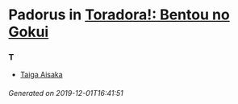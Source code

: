 # Padorus in [Toradora!: Bentou no Gokui](https://myanimelist.net/anime/11553/Toradora__Bentou_no_Gokui)

### T
* [Taiga Aisaka](https://github.com/shadow578/Padoru-Padoru/blob/master/table-of-contents/characters/TaigaAisaka.md)

###### Generated on 2019-12-01T16:41:51
